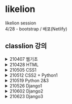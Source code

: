 # likelion

likelion session  
4/28 - bootstrap / 배포(Netlify)

classlion 강의 
------------ 
<details>
    <summary>210407 웹기초</summary>

  + index
</details>
  
<details>
    <summary>210428 HTML</summary>
    
  + HTML
     + html 123 
     + form.html  
</details>

<details>
    <summary>210505 CSS1</summary>

  + CSS
      + selector 12345 
      + pseudo 
      + per & box 123
</details>

<details>
    <summary>210512 CSS2 + Python1</summary>

  + CSS
     + property
     + position 123
     + flex 123 
     + inherit 12 (+ test.css) 
     + btn  
  + python
     + 4-1.py  
</details>
<details>
    <summary>210519 Python 2&3</summary>

  + python
      + 5-1234.py
</details>
<details>
    <summary>210526 Django1</summary>
    
  + djangoproject1 : firstapp, wordCount 만들기
  + mtv  
</details>
<details>
    <summary>210602 Django2</summary>
    
  + djangoproject2 : CRUD 구현, blog 만들기
  + django&DB
  + CRUD  
</details>
<details>
    <summary>210623 Django3</summary>

  + templates
  + static&media
  + djangoproject2/blogproject/account : user 확장과  
</details>
